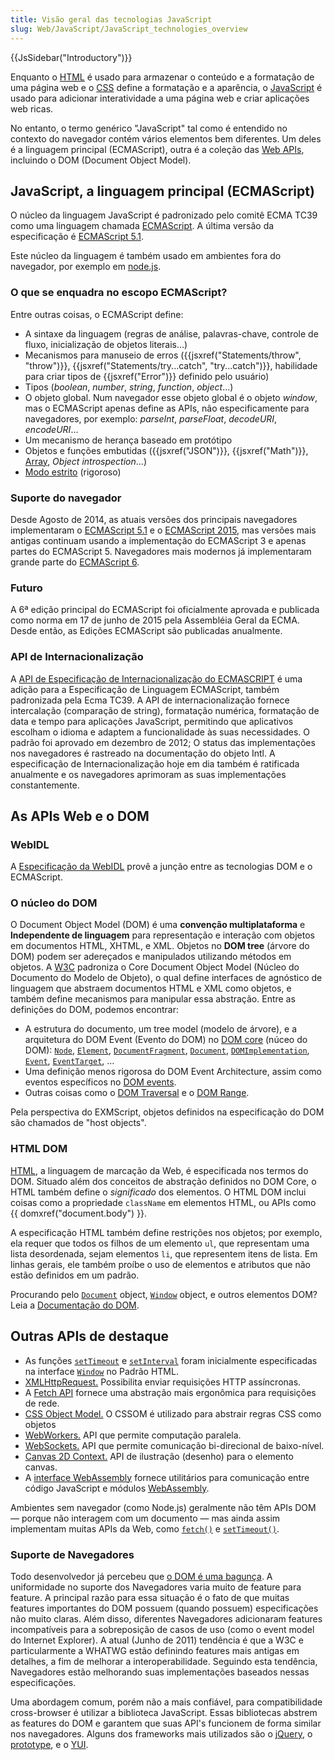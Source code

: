 ```yaml
---
title: Visão geral das tecnologias JavaScript
slug: Web/JavaScript/JavaScript_technologies_overview
---
```


{{JsSidebar("Introductory")}}

Enquanto o [HTML](/pt-BR/docs/Web/HTML) é usado para armazenar o conteúdo e a formatação de uma página web e o [CSS](/pt-BR/docs/Web/CSS) define a formatação e a aparência, o [JavaScript](/pt-BR/docs/Web/JavaScript) é usado para adicionar interatividade a uma página web e criar aplicações web ricas.

No entanto, o termo genérico "JavaScript" tal como é entendido no contexto do navegador contém vários elementos bem diferentes. Um deles é a linguagem principal (ECMAScript), outra é a coleção das [Web APIs](/pt-BR/docs/Web/Reference/API), incluindo o DOM (Document Object Model).

## JavaScript, a linguagem principal (ECMAScript)

O núcleo da linguagem JavaScript é padronizado pelo comitê ECMA TC39 como uma linguagem chamada [ECMAScript](/pt-BR/docs/JavaScript/Language_Resources). A última versão da especificação é [ECMAScript 5.1](https://ecma-international.org/ecma-262/5.1/).

Este núcleo da linguagem é também usado em ambientes fora do navegador, por exemplo em [node.js](https://nodejs.org/).

### O que se enquadra no escopo ECMAScript?

Entre outras coisas, o ECMAScript define:

- A sintaxe da linguagem (regras de análise, palavras-chave, controle de fluxo, inicialização de objetos literais...)
- Mecanismos para manuseio de erros ({{jsxref("Statements/throw", "throw")}}, {{jsxref("Statements/try...catch", "try...catch")}}, habilidade para criar tipos de {{jsxref("Error")}} definido pelo usuário)
- Tipos (_boolean_, _number_, _string_, _function_, _object_...)
- O objeto global. Num navegador esse objeto global é o objeto _window_, mas o ECMAScript apenas define as APIs, não especificamente para navegadores, por exemplo: _parseInt_, _parseFloat_, _decodeURI_, _encodeURI_...
- Um mecanismo de herança baseado em protótipo
- Objetos e funções embutidas ({{jsxref("JSON")}}, {{jsxref("Math")}}, [Array](/pt-BR/docs/Web/JavaScript/Reference/Global_Objects/Array), _Object introspection_...)
- [Modo estrito](/pt-BR/docs/Web/JavaScript/Reference/Strict_mode) (rigoroso)

### Suporte do navegador

Desde Agosto de 2014, as atuais versões dos principais navegadores implementaram o [ECMAScript 5.1](/pt-BR/docs/Web/JavaScript/New_in_JavaScript/ECMAScript_5_support_in_Mozilla) e o [ECMAScript 2015](/pt-BR/docs/Web/JavaScript/New_in_JavaScript/ECMAScript_2015_support_in_Mozilla), mas versões mais antigas continuam usando a implementação do ECMAScript 3 e apenas partes do ECMAScript 5. Navegadores mais modernos já implementaram grande parte do [ECMAScript 6](/pt-BR/docs/Web/JavaScript/New_in_JavaScript/ECMAScript_6_support_in_Mozilla).

### Futuro

A 6ª edição principal do ECMAScript foi oficialmente aprovada e publicada como norma em 17 de junho de 2015 pela Assembléia Geral da ECMA. Desde então, as Edições ECMAScript são publicadas anualmente.

### API de Internacionalização

A [API de Especificação de Internacionalização do ECMASCRIPT](https://ecma-international.org/ecma-402/1.0/) é uma adição para a Especificação de Linguagem ECMAScript, também padronizada pela Ecma TC39. A API de internacionalização fornece intercalação (comparação de string), formatação numérica, formatação de data e tempo para aplicações JavaScript, permitindo que aplicativos escolham o idioma e adaptem a funcionalidade às suas necessidades. O padrão foi aprovado em dezembro de 2012; O status das implementações nos navegadores é rastreado na documentação do objeto Intl. A especificação de Internacionalização hoje em dia também é ratificada anualmente e os navegadores aprimoram as suas implementações constantemente.

## As APIs Web e o DOM

### WebIDL

A [Especificação da WebIDL](https://dev.w3.org/2006/webapi/WebIDL/) provê a junção entre as tecnologias DOM e o ECMAScript.

### O núcleo do DOM

O Document Object Model (DOM) é uma **convenção multiplataforma** e **lndependente de linguagem** para representação e interação com objetos em documentos HTML, XHTML, e XML. Objetos no **DOM tree** (árvore do DOM) podem ser adereçados e manipulados utilizando métodos em objetos. A [W3C](/pt-BR/docs/Glossary/W3C) padroniza o Core Document Object Model (Núcleo do Documento do Modelo de Objeto), o qual define interfaces de agnóstico de linguagem que abstraem documentos HTML e XML como objetos, e também define mecanismos para manipular essa abstração. Entre as definições do DOM, podemos encontrar:

- A estrutura do documento, um tree model (modelo de árvore), e a arquitetura do DOM Event (Evento do DOM) no [DOM core](https://dvcs.w3.org/hg/domcore/raw-file/tip/Overview.html) (núceo do DOM): [`Node`](/pt-BR/docs/Web/API/Node), [`Element`](/pt-BR/docs/Web/API/Element), [`DocumentFragment`](/pt-BR/docs/Web/API/DocumentFragment), [`Document`](/pt-BR/docs/Web/API/Document), [`DOMImplementation`](/pt-BR/docs/Web/API/DOMImplementation), [`Event`](/pt-BR/docs/Web/API/Event), [`EventTarget`](/pt-BR/docs/Web/API/EventTarget), …
- Uma definição menos rigorosa do DOM Event Architecture, assim como eventos específicos no [DOM events](https://dev.w3.org/2006/webapi/DOM-Level-3-Events/html/DOM3-Events.html).
- Outras coisas como o [DOM Traversal](https://www.w3.org/TR/DOM-Level-2-Traversal-Range/traversal.html) e o [DOM Range](https://html5.org/specs/dom-range.html).

Pela perspectiva do EXMScript, objetos definidos na especificação do DOM são chamados de "host objects".

### HTML DOM

[HTML](https://www.whatwg.org/html), a linguagem de marcação da Web, é especificada nos termos do DOM. Situado além dos conceitos de abstração definidos no DOM Core, o HTML também define o _significado_ dos elementos. O HTML DOM inclui coisas como a propriedade `className` em elementos HTML, ou APIs como {{ domxref("document.body") }}.

A especificação HTML também define restrições nos objetos; por exemplo, ela requer que todos os filhos de um elemento `ul`, que representam uma lista desordenada, sejam elementos `li`, que representem itens de lista. Em linhas gerais, ele também proíbe o uso de elementos e atributos que não estão definidos em um padrão.

Procurando pelo [`Document`](/pt-BR/docs/Web/API/Document) object, [`Window`](/pt-BR/docs/Web/API/Window) object, e outros elementos DOM? Leia a [Documentação do DOM](/pt-BR/docs/Web/API/Document_Object_Model).

## Outras APIs de destaque

- As funções [`setTimeout`](/pt-BR/docs/Web/API/setTimeout) e [`setInterval`](/pt-BR/docs/Web/API/setInterval) foram inicialmente especificadas na interface [`Window`](https://www.whatwg.org/html/#window) no Padrão HTML.
- [XMLHttpRequest.](https://dev.w3.org/2006/webapi/XMLHttpRequest-2/) Possibilita enviar requisições HTTP assíncronas.
- A [Fetch API](https://fetch.spec.whatwg.org/) fornece uma abstração mais ergonômica para requisições de rede.
- [CSS Object Model.](https://dev.w3.org/csswg/cssom/) O CSSOM é utilizado para abstrair regras CSS como objetos
- [WebWorkers.](https://www.whatwg.org/specs/web-workers/current-work/) API que permite computação paralela.
- [WebSockets.](https://www.whatwg.org/C/#network) API que permite comunicação bi-direcional de baixo-nível.
- [Canvas 2D Context.](https://www.whatwg.org/html/#2dcontext) API de ilustração (desenho) para o elemento canvas.
- A [interface WebAssembly](https://webassembly.github.io/spec/js-api) fornece utilitários para comunicação entre código JavaScript e módulos [WebAssembly](/pt-BR/docs/WebAssembly).

Ambientes sem navegador (como Node.js) geralmente não têm APIs DOM — porque não interagem com um documento — mas ainda assim implementam muitas APIs da Web, como [`fetch()`](/pt-BR/docs/Web/API/fetch) e [`setTimeout()`](/pt-BR/docs/Web/API/setTimeout).

### Suporte de Navegadores

Todo desenvolvedor já percebeu que [o DOM é uma bagunça](https://ejohn.org/blog/the-dom-is-a-mess/). A uniformidade no suporte dos Navegadores varia muito de feature para feature. A principal razão para essa situação é o fato de que muitas features importantes do DOM possuem (quando possuem) especificações não muito claras. Além disso, diferentes Navegadores adicionaram features incompatíveis para a sobreposição de casos de uso (como o event model do Internet Explorer). A atual (Junho de 2011) tendência é que a W3C e particularmente a WHATWG estão definindo features mais antigas em detalhes, a fim de melhorar a interoperabilidade. Seguindo esta tendência, Navegadores estão melhorando suas implementações baseados nessas especificações.

Uma abordagem comum, porém não a mais confiável, para compatibilidade cross-browser é utilizar a biblioteca JavaScript. Essas bibliotecas abstrem as features do DOM e garantem que suas API's funcionem de forma similar nos navegadores. Alguns dos frameworks mais utilizados são o [jQuery](https://jquery.com/), o [prototype](https://www.prototypejs.org/), e o [YUI](https://developer.yahoo.com/yui/).
